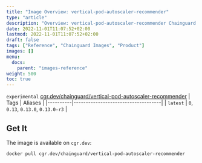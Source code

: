 ```yaml
---
title: "Image Overview: vertical-pod-autoscaler-recommender"
type: "article"
description: "Overview: vertical-pod-autoscaler-recommender Chainguard Images"
date: 2022-11-01T11:07:52+02:00
lastmod: 2022-11-01T11:07:52+02:00
draft: false
tags: ["Reference", "Chainguard Images", "Product"]
images: []
menu:
  docs:
    parent: "images-reference"
weight: 500
toc: true
---
```


`experimental` [cgr.dev/chainguard/vertical-pod-autoscaler-recommender](https://github.com/chainguard-images/images/tree/main/images/vertical-pod-autoscaler-recommender)
| Tags     | Aliases                            |
|----------|------------------------------------|
| `latest` | `0`, `0.13`, `0.13.0`, `0.13.0-r3` |



## Get It

The image is available on `cgr.dev`:

```
docker pull cgr.dev/chainguard/vertical-pod-autoscaler-recommender
```

